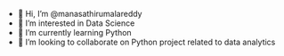 - 👋 Hi, I’m @manasathirumalareddy
- 👀 I’m interested in Data Science
- 🌱 I’m currently learning Python
- 💞️ I’m looking to collaborate on Python project related to data analytics
  

<!---
manasathirumalareddy/manasathirumalareddy is a ✨ special ✨ repository because its `README.md` (this file) appears on your GitHub profile.
You can click the Preview link to take a look at your changes.
--->
